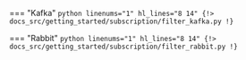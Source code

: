=== "Kafka"
    ```python linenums="1" hl_lines="8 14"
    {!> docs_src/getting_started/subscription/filter_kafka.py !}
    ```

=== "Rabbit"
    ```python linenums="1" hl_lines="8 14"
    {!> docs_src/getting_started/subscription/filter_rabbit.py !}
    ```